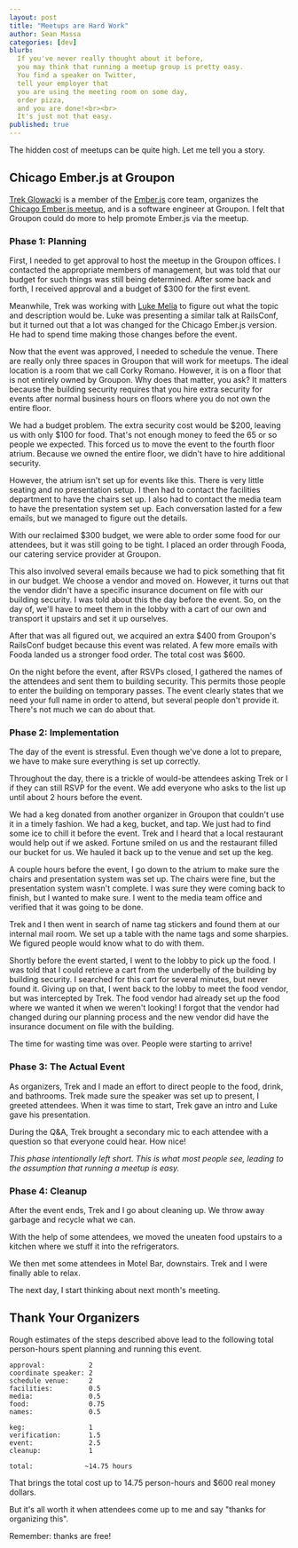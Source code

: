 ```yaml
---
layout: post
title: "Meetups are Hard Work"
author: Sean Massa
categories: [dev]
blurb:
  If you've never really thought about it before,
  you may think that running a meetup group is pretty easy.
  You find a speaker on Twitter,
  tell your employer that
  you are using the meeting room on some day,
  order pizza,
  and you are done!<br><br>
  It's just not that easy.
published: true
---
```


The hidden cost of meetups
can be quite high.
Let me tell you a story.

## Chicago Ember.js at Groupon

[Trek Glowacki](https://twitter.com/trek)
is a member of the [Ember.js](http://emberjs.com/) core team,
organizes the [Chicago Ember.js meetup](http://www.meetup.com/Chicago-Ember-js/),
and is a software engineer at Groupon.
I felt that Groupon could do more to help
promote Ember.js via the meetup.

### Phase 1: Planning

First, I needed to get approval to
host the meetup in the Groupon offices.
I contacted the appropriate members of management,
but was told that our budget for such things
was still being determined.
After some back and forth,
I received approval
and a budget of $300
for the first event.

Meanwhile, Trek was working with
[Luke Melia](https://twitter.com/lukemelia)
to figure out what the topic
and description would be.
Luke was presenting a similar talk at RailsConf,
but it turned out that a lot was changed
for the Chicago Ember.js version.
He had to spend time making
those changes before the event.

Now that the event was approved,
I needed to schedule the venue.
There are really only three spaces
in Groupon that will work for meetups.
The ideal location is a room
that we call Corky Romano.
However, it is on a floor that is not
entirely owned by Groupon.
Why does that matter, you ask?
It matters because the building security
requires that you hire extra security
for events after normal business hours
on floors where you do not own the entire floor.

We had a budget problem.
The extra security cost would be $200,
leaving us with only $100 for food.
That's not enough money to feed
the 65 or so people we expected.
This forced us to move the event to
the fourth floor atrium.
Because we owned the entire floor,
we didn't have to hire additional security.

However, the atrium isn't set up for events like this.
There is very little seating
and no presentation setup.
I then had to contact the facilities department
to have the chairs set up.
I also had to contact the media team
to have the presentation system set up.
Each conversation lasted for a few emails,
but we managed to figure out the details.

With our reclaimed $300 budget,
we were able to order some food
for our attendees,
but it was still going to be tight.
I placed an order through Fooda,
our catering service provider at Groupon.

This also involved several emails
because we had to pick something that fit in our budget.
We choose a vendor and moved on.
However, it turns out that the vendor
didn't have a specific insurance document
on file with our building security.
I was told about this the day before the event.
So, on the day of, we'll have to meet them in the lobby
with a cart of our own
and transport it upstairs and set it up ourselves.

After that was all figured out,
we acquired an extra $400
from Groupon's RailsConf budget
because this event was related.
A few more emails with Fooda
landed us a stronger food order.
The total cost was $600.

On the night before the event,
after RSVPs closed,
I gathered the names of the attendees
and sent them to building security.
This permits those people to enter
the building on temporary passes.
The event clearly states that we need
your full name in order to attend,
but several people don't provide it.
There's not much we can do about that.

### Phase 2: Implementation

The day of the event is stressful.
Even though we've done a lot to prepare,
we have to make sure everything is set up correctly.

Throughout the day,
there is a trickle of would-be attendees
asking Trek or I if they can still RSVP for the event.
We add everyone who asks to the list
up until about 2 hours before the event.

We had a keg donated from another
organizer in Groupon
that couldn't use it in a timely fashion.
We had a keg, bucket, and tap.
We just had to find some ice to chill it before the event.
Trek and I heard that a local restaurant would help out if we asked.
Fortune smiled on us and the restaurant filled our bucket for us.
We hauled it back up to the venue
and set up the keg.

A couple hours before the event,
I go down to the atrium to
make sure the chairs
and presentation system was set up.
The chairs were fine, but the presentation
system wasn't complete.
I was sure they were coming back to finish,
but I wanted to make sure.
I went to the media team office
and verified that it was going to be done.

Trek and I then went in search of name tag stickers
and found them at our internal mail room.
We set up a table with the name tags
and some sharpies.
We figured people would know
what to do with them.

Shortly before the event started,
I went to the lobby to pick up the food.
I was told that I could retrieve a cart from
the underbelly of the building
by building security.
I searched for this cart for several minutes,
but never found it.
Giving up on that,
I went back to the lobby
to meet the food vendor,
but was intercepted by Trek.
The food vendor had already set up
the food where we wanted it
when we weren't looking!
I forgot that the vendor had
changed during our planning process
and the new vendor did have
the insurance document on file with the building.

The time for wasting time was over.
People were starting to arrive!

### Phase 3: The Actual Event

As organizers,
Trek and I made an effort to
direct people to the food, drink, and bathrooms.
Trek made sure the speaker was set up to present,
I greeted attendees.
When it was time to start,
Trek gave an intro
and Luke gave his presentation.

During the Q&A,
Trek brought a secondary mic
to each attendee with a question
so that everyone could hear.
How nice!

*This phase intentionally left short.
This is what most people see,
leading to the assumption that running
a meetup is easy.*


### Phase 4: Cleanup

After the event ends,
Trek and I go about cleaning up.
We throw away garbage
and recycle what we can.

With the help of some attendees,
we moved the uneaten food upstairs to a kitchen
where we stuff it into the refrigerators.

We then met some attendees
in Motel Bar, downstairs.
Trek and I were finally able to relax.

The next day,
I start thinking about next month's meeting.

## Thank Your Organizers

Rough estimates of the steps described above
lead to the following total person-hours spent
planning and running this event.

```
approval:           2
coordinate speaker: 2
schedule venue:     2
facilities:         0.5
media:              0.5
food:               0.75
names:              0.5

keg:                1
verification:       1.5
event:              2.5
cleanup:            1

total:             ~14.75 hours
```

That brings the total cost up to
14.75 person-hours and $600 real money dollars.

But it's all worth it when attendees come up to me
and say "thanks for organizing this".

Remember: thanks are free!
